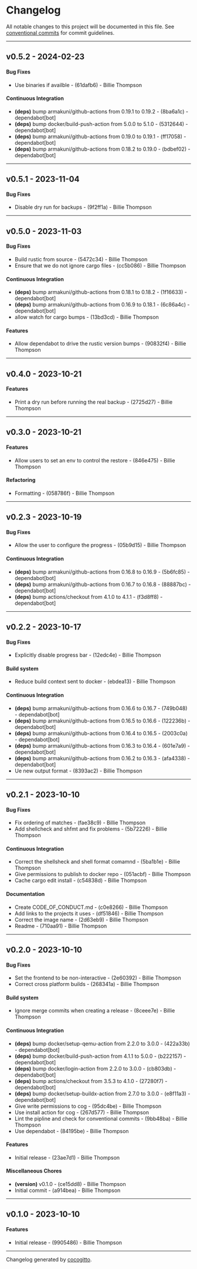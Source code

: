 # Changelog
All notable changes to this project will be documented in this file. See [conventional commits](https://www.conventionalcommits.org/) for commit guidelines.

- - -
## v0.5.2 - 2024-02-23
#### Bug Fixes
- Use binaries if availble - (61dafb6) - Billie Thompson
#### Continuous Integration
- **(deps)** bump armakuni/github-actions from 0.19.1 to 0.19.2 - (8ba6a1c) - dependabot[bot]
- **(deps)** bump docker/build-push-action from 5.0.0 to 5.1.0 - (5312644) - dependabot[bot]
- **(deps)** bump armakuni/github-actions from 0.19.0 to 0.19.1 - (ff17058) - dependabot[bot]
- **(deps)** bump armakuni/github-actions from 0.18.2 to 0.19.0 - (bdbef02) - dependabot[bot]

- - -

## v0.5.1 - 2023-11-04
#### Bug Fixes
- Disable dry run for backups - (9f2ff1a) - Billie Thompson

- - -

## v0.5.0 - 2023-11-03
#### Bug Fixes
- Build rustic from source - (5472c34) - Billie Thompson
- Ensure that we do not ignore cargo files - (cc5b086) - Billie Thompson
#### Continuous Integration
- **(deps)** bump armakuni/github-actions from 0.18.1 to 0.18.2 - (1f16633) - dependabot[bot]
- **(deps)** bump armakuni/github-actions from 0.16.9 to 0.18.1 - (6c86a4c) - dependabot[bot]
- allow watch for cargo bumps - (13bd3cd) - Billie Thompson
#### Features
- Allow dependabot to drive the rustic version bumps - (90832f4) - Billie Thompson

- - -

## v0.4.0 - 2023-10-21
#### Features
- Print a dry run before running the real backup - (2725d27) - Billie Thompson

- - -

## v0.3.0 - 2023-10-21
#### Features
- Allow users to set an env to control the restore - (846e475) - Billie Thompson
#### Refactoring
- Formatting - (058786f) - Billie Thompson

- - -

## v0.2.3 - 2023-10-19
#### Bug Fixes
- Allow the user to configure the progress - (05b9d15) - Billie Thompson
#### Continuous Integration
- **(deps)** bump armakuni/github-actions from 0.16.8 to 0.16.9 - (5b6fc85) - dependabot[bot]
- **(deps)** bump armakuni/github-actions from 0.16.7 to 0.16.8 - (88887bc) - dependabot[bot]
- **(deps)** bump actions/checkout from 4.1.0 to 4.1.1 - (f3d8ff8) - dependabot[bot]

- - -

## v0.2.2 - 2023-10-17
#### Bug Fixes
- Explicitly disable progress bar - (12edc4e) - Billie Thompson
#### Build system
- Reduce build context sent to docker - (ebdea13) - Billie Thompson
#### Continuous Integration
- **(deps)** bump armakuni/github-actions from 0.16.6 to 0.16.7 - (749b048) - dependabot[bot]
- **(deps)** bump armakuni/github-actions from 0.16.5 to 0.16.6 - (122236b) - dependabot[bot]
- **(deps)** bump armakuni/github-actions from 0.16.4 to 0.16.5 - (2003c0a) - dependabot[bot]
- **(deps)** bump armakuni/github-actions from 0.16.3 to 0.16.4 - (601e7a9) - dependabot[bot]
- **(deps)** bump armakuni/github-actions from 0.16.2 to 0.16.3 - (afa4338) - dependabot[bot]
- Ue new output format - (8393ac2) - Billie Thompson

- - -

## v0.2.1 - 2023-10-10
#### Bug Fixes
- Fix ordering of matches - (fae38c9) - Billie Thompson
- Add shellcheck and shfmt and fix problems - (5b72226) - Billie Thompson
#### Continuous Integration
- Correct the shellsheck and shell format comamnd - (5ba1b1e) - Billie Thompson
- Give permissions to publish to docker repo - (051acbf) - Billie Thompson
- Cache cargo edit install - (c54838d) - Billie Thompson
#### Documentation
- Create CODE_OF_CONDUCT.md - (c0e8266) - Billie Thompson
- Add links to the projects it uses - (df51846) - Billie Thompson
- Correct the image name - (2d63eb9) - Billie Thompson
- Readme - (710aa91) - Billie Thompson

- - -

## v0.2.0 - 2023-10-10
#### Bug Fixes
- Set the frontend to be non-interactive - (2e60392) - Billie Thompson
- Correct cross platform builds - (268341a) - Billie Thompson
#### Build system
- Ignore merge commits when creating a release - (8ceee7e) - Billie Thompson
#### Continuous Integration
- **(deps)** bump docker/setup-qemu-action from 2.2.0 to 3.0.0 - (422a33b) - dependabot[bot]
- **(deps)** bump docker/build-push-action from 4.1.1 to 5.0.0 - (b222157) - dependabot[bot]
- **(deps)** bump docker/login-action from 2.2.0 to 3.0.0 - (cb803db) - dependabot[bot]
- **(deps)** bump actions/checkout from 3.5.3 to 4.1.0 - (27280f7) - dependabot[bot]
- **(deps)** bump docker/setup-buildx-action from 2.7.0 to 3.0.0 - (e8f11a3) - dependabot[bot]
- Give write permissions to cog - (95dc4be) - Billie Thompson
- Use install action for cog - (267d577) - Billie Thompson
- Lint the pipline and check for conventional commits - (9bb48ba) - Billie Thompson
- Use dependabot - (84195be) - Billie Thompson
#### Features
- Initial release - (23ae7d1) - Billie Thompson
#### Miscellaneous Chores
- **(version)** v0.1.0 - (ce15dd8) - Billie Thompson
- Initial commit - (a914bea) - Billie Thompson

- - -

## v0.1.0 - 2023-10-10
#### Features
- Initial release - (9905486) - Billie Thompson

- - -

Changelog generated by [cocogitto](https://github.com/cocogitto/cocogitto).
